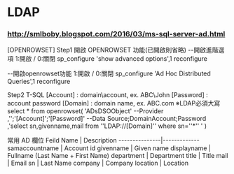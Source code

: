 # LDAP
### http://smlboby.blogspot.com/2016/03/ms-sql-server-ad.html
[OPENROWSET]
Step1 開啟 OPENROWSET 功能(已開啟則省略)
--開啟進階選項 1:開啟 / 0:關閉
sp_configure 'show advanced options',1
reconfigure

--開啟openrowset功能 1:開啟 / 0:關閉
sp_configure 'Ad Hoc Distributed Queries',1
reconfigure

Step2 T-SQL
   [Account] : domain\account, ex. ABC\John
   [Password] : account password
   [Domain] : domain name, ex. ABC.com
   ※LDAP必須大寫
select * from openrowset(
   'ADsDSOObject' --Provider
   ,'';'[Account]';'[Password]' --Data Source;DomainAccount;Password
   ,'select sn,givenname,mail from ''LDAP://[Domain]'' where sn=''*'' '
)

常用 AD 欄位
Feild Name     | Description
---------------|-------------
samaccountname | Account id
givenname      | Given name
displayname    | Fullname (Last Name + First Name)
department     | Department
title          | Title
mail           | Email
sn             | Last Name
company        | Company
location       | Location

